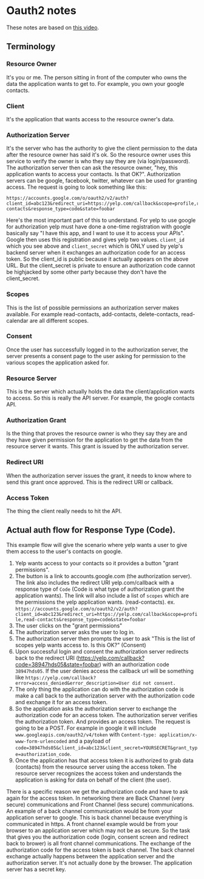 # Oauth2 notes
These notes are based on [this video](https://www.youtube.com/watch?v=996OiexHze0).

## Terminology

### Resource Owner
It's you or me. The person sitting in front of the computer who owns the data the application wants to get to. For example, you own your google contacts.

### Client
It's the application that wants access to the resource owner's data.

### Authorization Server
It's the server who has the authority to give the client permission to the data after the resource owner has said it's ok. So the resource owner uses this
service to verify the owner is who they say they are (via login/password). The authorization server then can ask the resource owner, "hey, this application
wants to access your contacts. Is that OK?". Authorization servers can be google, facebook, twitter, whatever can be used for granting access. The request is going to look something like this:

```
https://accounts.google.com/o/oauth2/v2/auth?client_id=abc123&redirect_uri=https://yelp.com/callback&scope=profile,read-contacts&response_type=code&state=foobar
```
Here's the most important part of this to understand. For yelp to use google for authorization yelp must have done a one-time registration with google basically
say "I have this app, and I want to use it to access your APIs". Google then uses this registration and gives yelp two values. `client_id` which you see above
and `client_secret` which is ONLY used by yelp's backend server when it exchanges an authorization code for an access token. So the client_id is public
because it actually appears on the above URL. But the client_secret is private to ensure an authorization code cannot be highjacked by some other party because
they don't have the client_secret.

### Scopes
This is the list of possible permissions an authorization server makes available. For example read-contacts, add-contacts, delete-contacts, read-calendar are all different scopes.

### Consent
Once the user has successfully logged in to the authorization server, the server presents a consent page to the user asking for permission to the various scopes the application asked for.

### Resource Server
This is the server which actually holds the data the client/application wants to access. So this is really the API server. For example, the google contacts API.

### Authorization Grant
Is the thing that proves the resource owner is who they say they are and they have given permission for the application to get the data from the resource server
it wants. This grant is issued by the authorization server.

### Redirect URI
When the authorization server issues the grant, it needs to know where to send this grant once approved. This is the redirect URI or callback. 

### Access Token
The thing the client really needs to hit the API.

## Actual auth flow for Response Type (Code).
This example flow will give the scenario where yelp wants a user to give them access to the user's contacts on google.

1. Yelp wants access to your contacts so it provides a button "grant permissions".
1. The button is a link to accounts.google.com (the authorization server). The link also includes the redirect URI yelp.com/callback with a response type of `Code` (Code is what type of authorization grant the application wants). The link will also include a list of `scopes` which are the permissions the yelp
application wants. (read-contacts). ex. `https://accounts.google.com/o/oauth2/v2/auth?client_id=abc123&redirect_uri=https://yelp.com/callback&scope=profile,read-contacts&response_type=code&state=foobar`
1. The user clicks on the "grant permissions"
1. The authorization server asks the user to log in.
1. The authorization server then prompts the user to ask "This is the list of scopes yelp wants access to. Is this OK?" (Consent)
1. Upon successful login and consent the authorization server redirects back to the redirect URI (https://yelp.com/callback?code=38947hds05&state=foobar) with an authorization code `38947hds05`. If the user denies access the callback url will be something like `https://yelp.com/callback?error=access_denied&error_description=User did not consent.`
1. The only thing the application can do with the authorization code is make a call back to the authorization server with the authorization code and exchange it for an access token.
1. So the application asks the authorization server to exchange the authorization code for an access token. The authorization server verifies the authorization token. And provides an access token. The request is going to be a POST. For example in google it will include `www.googleapis.com/oauth2/v4/token` with `Content-type: application/x-www-form-urlencoded` and a payload of `code=38947hds05&client_id=abc123&client_secret=YOURSECRET&grant_type=authorization_code`.
1. Once the application has that access token it is authorized to grab data (contacts) from the resource server using the access token. The resource server recognizes the access token and understands the application is asking for data on behalf of the client (the user).

There is a specific reason we get the authorization code and have to ask again for the access token. In networking there are Back Channel (very secure) communications and Front Channel (less secure) communications. An example of a back channel communication would be from your application server to google. This
is back channel because everything is communicated in https. A front channel example would be from your browser to an application server which may not be as secure. So the task that gives you the authorization code (login, consent screen and redirect back to brower) is all front channel communications. The exchange of the authorization code for the access token is back channel. The back channel exchange actually happens between the application server and the authorization server. It's not actually done by the browser. The application server has a secret key.

